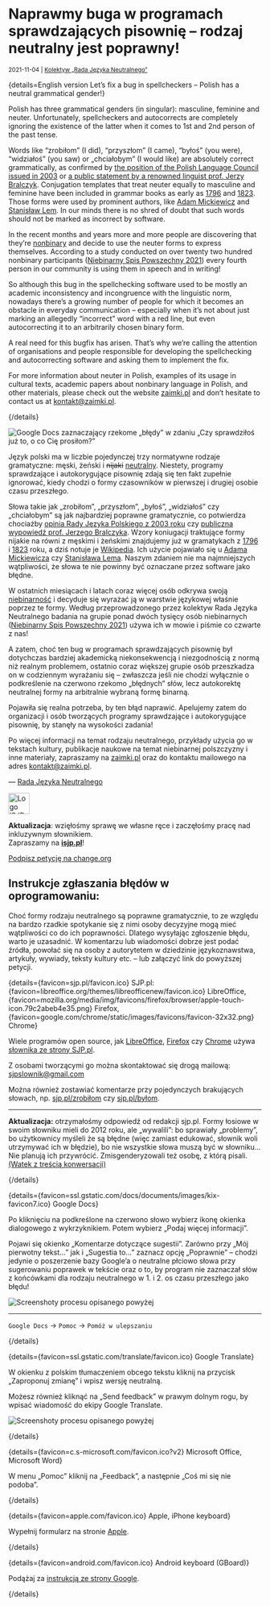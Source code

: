# Naprawmy buga w programach sprawdzających pisownię – rodzaj neutralny jest poprawny!

<small>2021-11-04 | [Kolektyw „Rada Języka Neutralnego”](/kolektyw-rjn)</small>

{details=<span class="badge bg-dark">English version</span> Let’s fix a bug in spellcheckers – Polish has a neutral grammatical gender!}

Polish has three grammatical genders (in singular): masculine, feminine and neuter.
Unfortunately, spellcheckers and autocorrects are completely ignoring the existence of the latter
when it comes to 1st and 2nd person of the past tense.

Words like “zrobiłom” (I did), “przyszłom” (I came), “byłoś” (you were), “widziałoś” (you saw) or „chciałobym” (I would like)
are absolutely correct grammatically, as confirmed by
[the position of the Polish Language Council issued in 2003](https://rjp.pan.pl/index.php?option=com_content&view=article&id=317:byom-byo&catid=44&Itemid=208)
or [a public statement by a renowned linguist prof. Jerzy Bralczyk](https://ksiazki.wp.pl/w-tvp-wysmiewali-osoby-niebinarne-profesor-bralczyk-rozumie-dlaczego-6616979703601760a).
Conjugation templates that treat neuter equally to masculine and feminine have been included in grammar books as early as
[1796](/korpus#Alexander%20Adamowicz) and [1823](/korpus#Maksymilian%20Jakubowicz).
Those forms were used by prominent authors, like
[Adam Mickiewicz](https://zaimki.pl/korpus#Liryki%20loza%C5%84skie) and [Stanisław Lem](/korpus#Lem%20Maska).
In our minds there is no shred of doubt that such words should not be marked as incorrect by software.

In the recent months and years more and more people are discovering that they’re [nonbinary](https://en.pronouns.page/terminology#nonbinary)
and decide to use the neuter forms to express themselves.
According to a study conducted on over twenty two hundred nonbinary participants
([Niebinarny Spis Powszechny 2021](https://zaimki.pl/blog/spis-2021))
every fourth person in our community is using them in speech and in writing!

So although this bug in the spellchecking software used to be mostly an academic inconsistency
and incongruence with the linguistic norm, nowadays there’s a growing number of people
for which it becomes an obstacle in everyday communication –
especially when it’s not about just marking an allegedly “incorrect” word with a red line,
but even autocorrecting it to an arbitrarily chosen binary form.

A real need for this bugfix has arisen. That’s why we’re calling the attention
of organisations and people responsible for developing the spellchecking and autocorrecting software
and asking them to implement the fix.

For more information about neuter in Polish, examples of its usage in cultural texts,
academic papers about nonbinary language in Polish, and other materials,
please check out the website [zaimki.pl](https://zaimki.pl) and don’t hesitate to contact us at [kontakt@zaimki.pl](mailto:kontakt@zaimki.pl).

{/details}

<p class="text-center"><img src="/img-local/blog/autokorekta.png" class="hero border" alt="Google Docs zaznaczający rzekome „błędy” w zdaniu „Czy sprawdziłoś już to, o co Cię prosiłom?”"/></p>

Język polski ma w liczbie pojedynczej trzy normatywne rodzaje gramatyczne: męski, żeński i ~~nijaki~~ [neutralny](/pytania#nijaki).
Niestety, programy sprawdzające i autokorygujące pisownię zdają się ten fakt zupełnie ignorować,
kiedy chodzi o formy czasowników w pierwszej i drugiej osobie czasu przeszłego.

Słowa takie jak „zrobiłom”, „przyszłom”, „byłoś”, „widziałoś” czy „chciałobym” są jak najbardziej poprawne gramatycznie,
co potwierdza chociażby [opinia Rady Języka Polskiego z 2003 roku](https://rjp.pan.pl/index.php?option=com_content&view=article&id=317:byom-byo&catid=44&Itemid=208)
czy [publiczna wypowiedź prof. Jerzego Bralczyka](https://ksiazki.wp.pl/w-tvp-wysmiewali-osoby-niebinarne-profesor-bralczyk-rozumie-dlaczego-6616979703601760a).
Wzory koniugacji traktujące formy nijakie na równi z męskimi i żeńskimi znajdujemy już w gramatykach
z [1796](/korpus#Alexander%20Adamowicz) i [1823](/korpus#Maksymilian%20Jakubowicz) roku,
a dziś notuje je [Wikipedia](https://pl.wikipedia.org/wiki/Czas_przesz%C5%82y).
Ich użycie pojawiało się u [Adama Mickiewicza](https://zaimki.pl/korpus#Liryki%20loza%C5%84skie)
czy [Stanisława Lema](/korpus#Lem%20Maska).
Naszym zdaniem nie ma najmniejszych wątpliwości, że słowa te nie powinny być oznaczane przez software jako błędne.

W ostatnich miesiącach i latach coraz więcej osób odkrywa swoją [niebinarność](/terminologia#niebinarno%C5%9B%C4%87)
i decyduje się wyrażać ją  w warstwie językowej właśnie poprzez te formy.
Według przeprowadzonego przez kolektyw Rada Języka Neutralnego badania na grupie ponad dwóch tysięcy osób niebinarnych
([Niebinarny Spis Powszechny 2021](https://zaimki.pl/blog/spis-2021)) używa ich w mowie i piśmie co czwarte z nas!

A zatem, choć ten bug w programach sprawdzających pisownię był dotychczas
bardziej akademicką niekonsekwencją i niezgodnością z normą niż realnym problemem,
ostatnio coraz większej grupie osób przeszkadza on w codziennym wyrażaniu się – 
zwłaszcza jeśli nie chodzi wyłącznie o podkreślenie na czerwono rzekomo „błędnych” słów,
lecz autokorektę neutralnej formy na arbitralnie wybraną formę binarną.

Pojawiła się realna potrzeba, by ten błąd naprawić.
Apelujemy zatem do organizacji i osób tworzących programy sprawdzające i autokorygujące pisownię,
by stanęły na wysokości zadania!

Po więcej informacji na temat rodzaju neutralnego, przykłady użycia go w tekstach kultury,
publikacje naukowe na temat niebinarnej polszczyzny i inne materiały,
zapraszamy na [zaimki.pl](https://zaimki.pl) oraz do kontaktu mailowego na adres [kontakt@zaimki.pl](mailto:kontakt@zaimki.pl).

— [Rada Języka Neutralnego](/kolektyw-rjn)

<section class="alert alert-success d-flex">
    <img src="/img/isjp.svg" alt="Logo ISJP: biało-czerwone serce" class="mx-3" style="height: 3em"/>
    <p class="mb-0">
        <strong>Aktualizacja</strong>: wzięłośmy sprawę we własne ręce i zaczęłośmy pracę nad inkluzywnym słownikiem.<br/>
        Zapraszamy na <a href="https://isjp.pl" target="_blank" rel="noopener"><strong>isjp.pl</strong></a>!
    </p>
</section>

<section>
    <a href="https://chng.it/gFxppJDc" target="_blank" class="btn btn-primary btn-lg d-block-force">
        <span class="fal fa-signature"></span>
        Podpisz petycję na change.org
    </a>
</section>

## Instrukcje zgłaszania błędów w oprogramowaniu:

Choć formy rodzaju neutralnego są poprawne gramatycznie,
to ze względu na bardzo rzadkie spotykanie się z nimi
osoby decyzyjne mogą mieć wątpliwości co do ich poprawności.
Dlatego wysyłając zgłoszenie błędu, warto je uzasadnić.
W komentarzu lub wiadomości dobrze jest podać źródła,
powołać się na osoby z autorytetem w dziedzinie językoznawstwa,
artykuły, wywiady, teksty kultury etc. – lub załączyć link do powyższej petycji.

{details={favicon=sjp.pl/favicon.ico} SJP.pl: {favicon=libreoffice.org/themes/libreofficenew/favicon.ico} LibreOffice, {favicon=mozilla.org/media/img/favicons/firefox/browser/apple-touch-icon.79c2abeb4e35.png} Firefox, {favicon=google.com/chrome/static/images/favicons/favicon-32x32.png} Chrome}

Wiele programów open source, jak
[LibreOffice](https://github.com/LibreOffice/dictionaries/blob/master/pl_PL/README_pl.txt),
[Firefox](https://addons.mozilla.org/en-US/firefox/addon/polish-spellchecker-dictionary/)
czy [Chrome](https://src.chromium.org/viewvc/chrome/trunk/deps/third_party/hunspell_dictionaries/README_pl_PL.txt)
używa [słownika ze strony SJP.pl](https://sjp.pl/slownik/ort/).

Z osobami tworzącymi go można skontaktować się drogą mailową:
[sjpslownik@gmail.com](mailto:sjpslownik@gmail.com)

Można również zostawiać komentarze przy pojedynczych brakujących słowach, np. [sjp.pl/zrobiłom](https://sjp.pl/zrobi%C5%82om) czy [sjp.pl/byłom](https://sjp.pl/by%C5%82om).

---

**Aktualizacja:** otrzymałośmy odpowiedź od redakcji sjp.pl.
Formy łosiowe w swoim słowniku mieli do 2012 roku, ale „wywalili”: bo sprawiały „problemy”,
bo użytkownicy myśleli że są błędne (więc zamiast edukować, słownik woli utrzymywać ich w błędzie),
bo nie wszystkie słowa muszą być w słowniku…
Nie planują ich przywrócić. Zmisgenderyzowali też osobę, z którą pisali.
[(Watek z treścią konwersacji)](https://twitter.com/neutratywy/status/1458110112292298759)

{/details}

{details={favicon=ssl.gstatic.com/docs/documents/images/kix-favicon7.ico} Google Docs}

Po kliknięciu na podkreślone na czerwono słowo wybierz ikonę okienka dialogowego z wykrzyknikiem. Potem wybierz „Podaj więcej informacji”.

Pojawi się okienko „Komentarze dotyczące sugestii”. Zarówno przy „Mój pierwotny tekst…” jak i „Sugestia to…” zaznacz opcję „Poprawnie” –
chodzi jedynie o poszerzenie bazy Google’a o neutralne płciowo słowa przy sugerowaniu poprawek w tekście oraz o to,
by program nie zaznaczał słów z końcówkami dla rodzaju neutralnego w 1. i 2. os czasu przeszłego jako błędu!

![Screenshoty procesu opisanego powyżej](/img-local/blog/spellcheck-google-docs.png)

---

`Google Docs` → `Pomoc` → `Pomóż w ulepszaniu`

{/details}

{details={favicon=ssl.gstatic.com/translate/favicon.ico} Google Translate}

W okienku z polskim tłumaczeniem obcego tekstu kliknij na przycisk „Zaproponuj zmianę” i wpisz wersję neutralną.

Możesz również kliknąć na „Send feedback” w prawym dolnym rogu, by wpisać wiadomość do ekipy Google Translate.

![Screenshoty procesu opisanego powyżej](/img-local/blog/spellcheck-google-translate.png)

{/details}

{details={favicon=c.s-microsoft.com/favicon.ico?v2} Microsoft Office, Microsoft Word}

W menu „Pomoc” kliknij na „Feedback”, a następnie „Coś mi się nie podoba”.

{/details}

{details={favicon=apple.com/favicon.ico} Apple, iPhone keyboard}

Wypełnij formularz na stronie [Apple](https://www.apple.com/feedback/iphone/).

{/details}

{details={favicon=android.com/favicon.ico} Android keyboard (GBoard)}

Podążaj za [instrukcją ze strony Google](https://support.google.com/gboard/answer/9430776?hl=en&ref_topic=9023899).

{/details}
